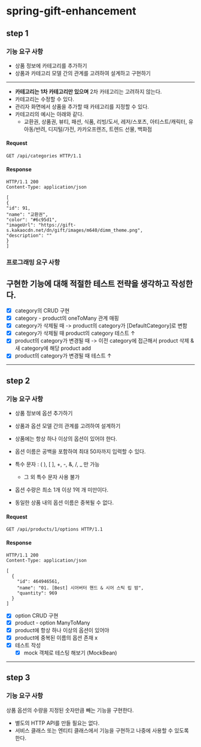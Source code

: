 # spring-gift-enhancement

## step 1

### 기능 요구 사항

* 상품 정보에 카테고리를 추가하기
* 상품과 카테고리 모델 간의 관계를 고려하여 설계하고 구현하기

---

* **카테고리는 1차 카테고리만 있으며** 2차 카테고리는 고려하지 않는다.
* 카테고리는 수정할 수 있다.
* 관리자 화면에서 상품을 추가할 때 카테고리를 지정할 수 있다.
* 카테고리의 예시는 아래와 같다.
    * 교환권, 상품권, 뷰티, 패션, 식품, 리빙/도서, 레저/스포츠, 아티스트/캐릭터, 유아동/반려, 디지털/가전, 카카오프렌즈, 트렌드 선물, 백화점

#### Request

```
GET /api/categories HTTP/1.1
```

#### Response

```
HTTP/1.1 200
Content-Type: application/json

[
{
"id": 91,
"name": "교환권",
"color": "#6c95d1",
"imageUrl": "https://gift-s.kakaocdn.net/dn/gift/images/m640/dimm_theme.png",
"description": ""
}
]
```

### 프로그래밍 요구 사항

구현한 기능에 대해 **적절한 테스트 전략**을 생각하고 작성한다.
---

- [x] category의 CRUD 구현
- [x] category - product의 oneToMany 관계 매핑
- [x] category가 삭제될 때 -> product의 category가 [DefaultCategory]로 변함
- [x] category가 삭제될 때 product의 category 테스트 &uarr;
- [x] product의 category가 변경될 때 -> 이전 category에 접근해서 product 삭제 & 새 category에 해당 product add
- [x] product의 category가 변경될 때 테스트 &uarr;

---

## step 2

### 기능 요구 사항

* 상품 정보에 옵션 추가하기
* 상품과 옵션 모델 간의 관계를 고려하여 설계하기

* 상품에는 항상 하나 이상의 옵션이 있어야 한다.
* 옵션 이름은 공백을 포함하여 최대 50자까지 입력할 수 있다.
* 특수 문자 : ( ), [ ], +, -, &, /, _ 만 가능
    * 그 외 특수 문자 사용 불가
* 옵션 수량은 최소 1개 이상 1억 개 미만이다.
* 동일한 상품 내의 옵션 이름은 중복될 수 없다.

#### Request

```
GET /api/products/1/options HTTP/1.1
```

#### Response

```
HTTP/1.1 200
Content-Type: application/json

[
  {
    "id": 464946561,
    "name": "01. [Best] 시어버터 핸드 & 시어 스틱 립 밤",
    "quantity": 969
  }
]
```

- [x] option CRUD 구현
- [x] product - option ManyToMany
- [x] product에 항상 하나 이상의 옵션이 있어야
- [x] product에 중복된 이름의 옵션 존재 x
- [x] 테스트 작성
    - [x] mock 객체로 테스팅 해보기 (MockBean)

---

## step 3

### 기능 요구 사항
상품 옵션의 수량을 지정된 숫자만큼 빼는 기능을 구현한다.

* 별도의 HTTP API를 만들 필요는 없다.
* 서비스 클래스 또는 엔티티 클래스에서 기능을 구현하고 나중에 사용할 수 있도록 한다.
